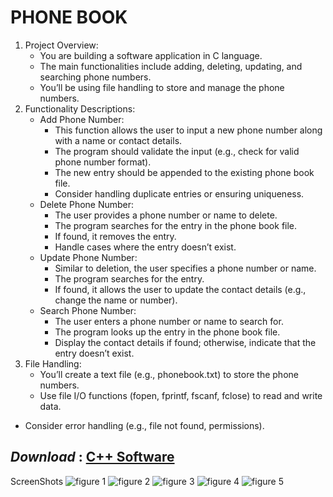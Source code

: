 # PHONE BOOK




1. Project Overview:
   - You are building a software application in C language.
   - The main functionalities include adding, deleting,     updating, and searching phone numbers.
   - You’ll be using file handling to store and manage the phone numbers.
2. Functionality Descriptions:
     - Add Phone Number:
        - This function allows the user to input a new phone number along with a name or contact details.
        - The program should validate the input (e.g., check for valid phone number format).
        - The new entry should be appended to the existing phone book file.
        - Consider handling duplicate entries or ensuring uniqueness.
     - Delete Phone Number:
       - The user provides a phone number or name to delete.
       - The program searches for the entry in the phone book file.
       - If found, it removes the entry.
       - Handle cases where the entry doesn’t exist.
      - Update Phone Number:
        -  Similar to deletion, the user specifies a phone number or name.
        -  The program searches for the entry.
        - If found, it allows the user to update the contact details (e.g., change the name or number).
     -  Search Phone Number:
         - The user enters a phone number or name to search for.
        - The program looks up the entry in the phone book file.
         -  Display the contact details if found; otherwise, indicate that the entry doesn’t exist.
3.  File Handling:
    - You’ll create a text file (e.g., phonebook.txt) to store the phone numbers.
    -  Use file I/O functions (fopen, fprintf, fscanf, fclose) to read and write data.
   -  Consider error handling (e.g., file not found, permissions).
     
   
## *Download* : [C++ Software](https://sourceforge.net/projects/dev-cpp/)


ScreenShots
![figure 1](/phone%20book/2nd.png)
![figure 2](/phone%20book/3rd.png)
![figure 3](/phone%20book/1st.png)
![figure 4](/phone%20book/4th.png)
![figure 5](/phone%20book/6th.png)
